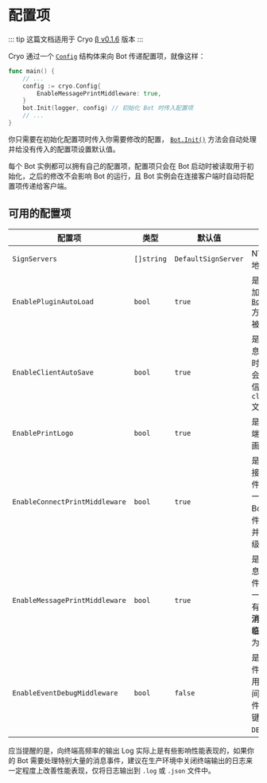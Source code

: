 # 配置项

::: tip
这篇文档适用于 Cryo [β v0.1.6](https://github.com/machinacanis/cryo/releases/tag/v0.1.6) 版本
:::

Cryo 通过一个 [`Config`](https://pkg.go.dev/github.com/machinacanis/cryo#Config) 结构体来向 Bot 传递配置项，就像这样：

```go
func main() {
    // ...
    config := cryo.Config{
        EnableMessagePrintMiddleware: true,
    }
    bot.Init(logger, config) // 初始化 Bot 时传入配置项
    // ...
}

```

你只需要在初始化配置项时传入你需要修改的配置， [`Bot.Init()`](https://pkg.go.dev/github.com/machinacanis/cryo#Bot.Init) 方法会自动处理并给没有传入的配置项设置默认值。

每个 Bot 实例都可以拥有自己的配置项，配置项只会在 Bot 启动时被读取用于初始化，之后的修改不会影响 Bot 的运行，且 Bot 实例会在连接客户端时自动将配置项传递给客户端。

## 可用的配置项

| 配置项                            | 类型         | 默认值                 | 简介                                                                                                                |
|--------------------------------|------------|---------------------|-------------------------------------------------------------------------------------------------------------------|
| `SignServers`                  | `[]string` | `DefaultSignServer` | NTQQ 签名服务器地址列表                                                                                                    |
| `EnablePluginAutoLoad`         | `bool`     | `true`              | 是否启用插件自动加载，启用时通过 [`Bot.AddPlugin()`](https://pkg.go.dev/github.com/machinacanis/cryo#Bot.AddPlugin) 方法添加的插件会被自动启用 |
| `EnableClientAutoSave`         | `bool`     | `true`              | 是否启用客户端信息自动保存，启用时登录账号成功后会将对应客户端的信息更新到 `client_info.json` 文件中                                                      |
| `EnablePrintLogo`              | `bool`     | `true`              | 是否在启用时向终端打印 ASCII 字符画 Logo                                                                                        |
| `EnableConnectPrintMiddleware` | `bool`     | `true`              | 是否启用内置的连接事件打印中间件，启用时会订阅一个中间件监听 Bot 建立连接事件/断开连接事件并输出为 `INFO` 等级的日志                                                 |
| `EnableMessagePrintMiddleware` | `bool`     | `true`              | 是否启用内置的消息事件打印中间件，启用时会订阅一个中间件监听所有接收到的 **私聊消息** / **群聊消息** / **临时消息** 并输出为 `INFO` 等级日志                              |
| `EnableEventDebugMiddleware`   | `bool`     | `false`             | 是否启用内置的事件调试中间件，启用时会订阅一个中间件监听所有事件，并将其部分关键信息输出为 `DEBUG` 等级的日志                                                       |

应当提醒的是，向终端高频率的输出 Log 实际上是有些影响性能表现的，如果你的 Bot 需要处理特别大量的消息事件，建议在生产环境中关闭终端输出的日志来一定程度上改善性能表现，仅将日志输出到 `.log` 或 `.json` 文件中。